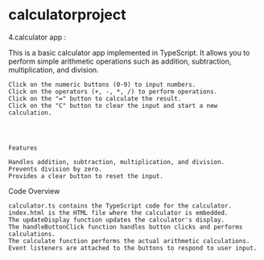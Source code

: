 # calculatorproject
4.calculator app :

This is a basic calculator app implemented in TypeScript. It allows you to perform simple arithmetic operations such as addition, subtraction, multiplication, and division.

    Click on the numeric buttons (0-9) to input numbers.
    Click on the operators (+, -, *, /) to perform operations.
    Click on the "=" button to calculate the result.
    Click on the "C" button to clear the input and start a new calculation.




    Features

    Handles addition, subtraction, multiplication, and division.
    Prevents division by zero.
    Provides a clear button to reset the input.


Code Overview

    calculator.ts contains the TypeScript code for the calculator.
    index.html is the HTML file where the calculator is embedded.
    The updateDisplay function updates the calculator's display.
    The handleButtonClick function handles button clicks and performs calculations.
    The calculate function performs the actual arithmetic calculations.
    Event listeners are attached to the buttons to respond to user input.


